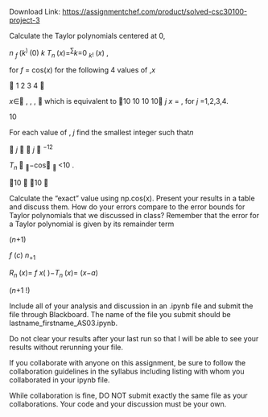 Download Link: https://assignmentchef.com/product/solved-csc30100-project-3
<br>



Calculate the Taylor polynomials centered at 0,

<em>n </em><em><sub>f </sub></em>(<em>k</em><sup>) </sup>(0) <em>k </em>    <em>T</em><em><sub>n </sub></em>(<em>x</em>)=<sup>∑</sup><em>k</em>=0 <em><sub>k</sub></em><sub>! </sub>(<em>x</em>) ,

for  <em>f </em>= cos(<em>x</em>) for the following 4 values of ,<em>x</em>

 1    2    3    4 

<em>x</em>∈  ,     ,     ,      which is equivalent to 10 10 10 10 <em>j x </em>= , for <em>j </em>=1,2,3,4.

10

For each value of , <em>j </em>find the smallest integer  such that<em>n</em>

 <em>j </em>         <em>j </em>       <sup>−</sup><sup>12</sup>

<em>T</em><em><sub>n </sub></em>  <sub></sub>−cos    <sub> </sub>&lt;10   .

10       10 

Calculate the “exact” value using np.cos(x).  Present your results in a table and discuss them.   How do your errors compare to the error bounds for Taylor polynomials that we discussed in class? Remember that the error for a Taylor polynomial is given by its remainder term

(<em>n</em>+1)

<em>f       </em>(<em>c</em>)       <em>n</em><sub>+</sub><sub>1</sub>

<em>R</em><em><sub>n </sub></em>(<em>x</em>)= <em>f x</em>( )−<em>T</em><em><sub>n </sub></em>(<em>x</em>)=    (<em>x</em>−<em>a</em>)

(<em>n</em>+1 !)

Include all of your analysis and discussion in an .ipynb file and submit the file through Blackboard.  The name of the file you submit should be lastname_firstname_AS03.ipynb.

Do not clear your results after your last run so that I will be able to see your results without rerunning your file.

If you collaborate with anyone on this assignment, be sure to follow the collaboration guidelines in the syllabus including listing with whom you collaborated in your ipynb file.

While collaboration is fine, DO NOT submit exactly the same file as your collaborations.   Your code and your discussion must be your own.



